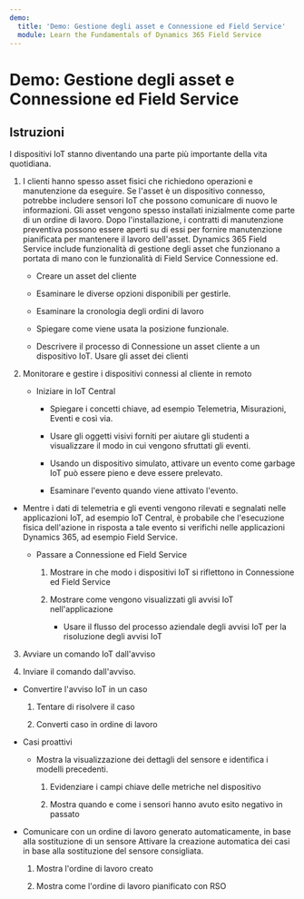 ```yaml
---
demo:
  title: 'Demo: Gestione degli asset e Connessione ed Field Service'
  module: Learn the Fundamentals of Dynamics 365 Field Service
---
```


# Demo: Gestione degli asset e Connessione ed Field Service

## Istruzioni

I dispositivi IoT stanno diventando una parte più importante della vita quotidiana. 

1. I clienti hanno spesso asset fisici che richiedono operazioni e manutenzione da eseguire.  Se l'asset è un dispositivo connesso, potrebbe includere sensori IoT che possono comunicare di nuovo le informazioni.  Gli asset vengono spesso installati inizialmente come parte di un ordine di lavoro.  Dopo l'installazione, i contratti di manutenzione preventiva possono essere aperti su di essi per fornire manutenzione pianificata per mantenere il lavoro dell'asset.  Dynamics 365 Field Service include funzionalità di gestione degli asset che funzionano a portata di mano con le funzionalità di Field Service Connessione ed.    

    - Creare un asset del cliente

    - Esaminare le diverse opzioni disponibili per gestirle. 

    - Esaminare la cronologia degli ordini di lavoro

    - Spiegare come viene usata la posizione funzionale. 

    - Descrivere il processo di Connessione un asset cliente a un dispositivo IoT. Usare gli asset dei clienti

 

2. Monitorare e gestire i dispositivi connessi al cliente in remoto

    - Iniziare in IoT Central

        - Spiegare i concetti chiave, ad esempio Telemetria, Misurazioni, Eventi e così via. 

        - Usare gli oggetti visivi forniti per aiutare gli studenti a visualizzare il modo in cui vengono sfruttati gli eventi. 

        - Usando un dispositivo simulato, attivare un evento come garbage IoT può essere pieno e deve essere prelevato. 

        - Esaminare l'evento quando viene attivato l'evento. 

- Mentre i dati di telemetria e gli eventi vengono rilevati e segnalati nelle applicazioni IoT, ad esempio IoT Central, è probabile che l'esecuzione fisica dell'azione in risposta a tale evento si verifichi nelle applicazioni Dynamics 365, ad esempio Field Service. 

    - Passare a Connessione ed Field Service

        1. Mostrare in che modo i dispositivi IoT si riflettono in Connessione ed Field Service

        2. Mostrare come vengono visualizzati gli avvisi IoT nell'applicazione

            - Usare il flusso del processo aziendale degli avvisi IoT per la risoluzione degli avvisi IoT

3. Avviare un comando IoT dall'avviso

4. Inviare il comando dall'avviso. 

- Convertire l'avviso IoT in un caso

    1. Tentare di risolvere il caso

    2. Converti caso in ordine di lavoro

- Casi proattivi

    - Mostra la visualizzazione dei dettagli del sensore e identifica i modelli precedenti. 

        1. Evidenziare i campi chiave delle metriche nel dispositivo

        2. Mostra quando e come i sensori hanno avuto esito negativo in passato 

- Comunicare con un ordine di lavoro generato automaticamente, in base alla sostituzione di un sensore Attivare la creazione automatica dei casi in base alla sostituzione del sensore consigliata. 

    1. Mostra l'ordine di lavoro creato 

    2. Mostra come l'ordine di lavoro pianificato con RSO
